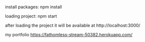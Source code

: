 install packages:
npm install

loading project:
npm start

after loading the project it will be available at http://localhost:3000/

my portfolio https://fathomless-stream-50382.herokuapp.com/